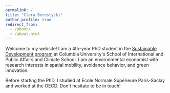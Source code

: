 ```yaml
---
permalink: /
title: "Clara Berestycki"
author_profile: true
redirect_from: 
  - /about/
  - /about.html
---
```


Welcome to my website! I am a 4th-year PhD student in the [Sustainable Development program](https://www.sipa.columbia.edu/sipa-education/phd-sustainable-development) at Columbia University's School of International and Public Affairs and Climate School. I am an environmental economist with research interests in spatial mobility, avoidance behavior, and green innovation. 

Before starting the PhD, I studied at Ecole Normale Supérieure Paris-Saclay and worked at the OECD. Don't hesitate to be in touch! 

